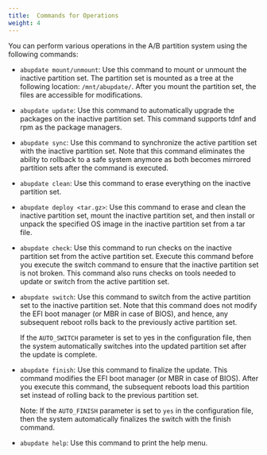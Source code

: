 ```yaml
---
title:  Commands for Operations
weight: 4
---
```


You can perform various operations in the A/B partition system using the following commands:

- `abupdate mount/unmount`: Use this command to mount or unmount the inactive partition set. The partition set is mounted as a tree at the following location: `/mnt/abupdate/`. After you mount the partition set, the files are accessible for modifications. 

- `abupdate update`: Use this command to automatically upgrade the packages on the inactive partition set. This command supports tdnf and rpm as the package managers.

- `abupdate sync`: Use this command to synchronize the active partition set with the inactive partition set. Note that this command eliminates the ability to rollback to a safe system anymore as both becomes mirrored partition sets after the command is executed.
 
- `abupdate clean`: Use this command to erase everything on the inactive partition set.
 
- `abupdate deploy <tar.gz>`: Use this command to erase and clean the inactive partition set, mount the inactive partition set, and then install or unpack the specified OS image in the inactive partition set from a tar file.
 

- `abupdate check`:  Use this command to run checks on the inactive partition set from the active partition set. Execute this command before you execute the switch command to ensure that the inactive partition set is not broken. This command also runs checks on tools needed to update or switch from the active partition set.

- `abupdate switch`: Use this command to switch from the active partition set to the inactive partition set. Note that this command does not modify the EFI boot manager (or MBR in case of BIOS), and hence, any subsequent reboot rolls back to the previously active partition set. 
	
	If the `AUTO_SWITCH` parameter is set to yes in the configuration file, then the system automatically switches into the updated partition set after the update is complete.	
 
- `abupdate finish`: Use this command to finalize the update. This command modifies the EFI boot manager (or MBR in case of BIOS). After you execute this command, the subsequent reboots load this partition set instead of rolling back to the previous partition set.

	Note:  If the `AUTO_FINISH` parameter is set to `yes` in the configuration file, then the system automatically finalizes the switch with the finish command.

- `abupdate help`: Use this command to print the help menu.



